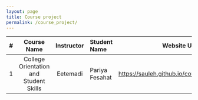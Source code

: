 ```yaml
---
layout: page
title: Course project
permalink: /course_project/
---
```


| # |       Course Name                      |   Instructor    | Student Name    | Website URL          |
|---|:--------------------------------------:|:---------------:|:----------------|---------------------:|
| 1 | College Orientation and Student Skills |     Eetemadi    |   Pariya Fesahat| https://sauleh.github.io/co98 |

